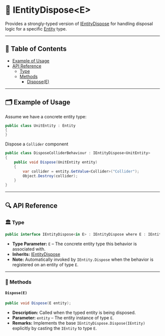 # 🧩 IEntityDispose&lt;E&gt;

Provides a strongly-typed version of [IEntityDispose](IEntityDispose.md) for handling disposal logic for a
specific [Entity](../Entities/Manual.md) type.

---

## 📑 Table of Contents

- [Example of Usage](#-example-of-usage)
- [API Reference](#-api-reference)
    - [Type](#-type)
    - [Methods](#-methods)
        - [Dispose(E)](#disposee)

---

## 🗂 Example of Usage

Assume we have a concrete entity type:

```csharp
public class UnitEntity : Entity
{
}
```

Dispose a `Collider` component

```csharp
public class DisposeColliderBehaviour : IEntityDispose<UnitEntity>
{
    public void Dispose(UnitEntity entity)
    {
        var collider = entity.GetValue<Collider>("Collider");
        Object.Destroy(collider);
    }
}
```

---

## 🔍 API Reference

### 🏛️ Type <div id="-type"></div>

```csharp
public interface IEntityDispose<in E> : IEntityDispose where E : IEntity
```

- **Type Parameter:** `E` – The concrete entity type this behavior is associated with.
- **Inherits:** [IEntityDispose](IEntityDispose.md)
- **Note:** Automatically invoked by `IEntity.Dispose` when the behavior is registered on an entity of type `E`.

---

### 🏹 Methods

#### `Dispose(E)`

```csharp
public void Dispose(E entity);
```

- **Description:** Called when the typed entity is being disposed.
- **Parameter:** `entity` – The entity instance of type `E`.
- **Remarks:** Implements the base `IEntityDispose.Dispose(IEntity)` explicitly by casting the `IEntity` to type `E`.